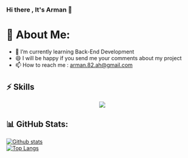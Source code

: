 ### Hi there , It's Arman 👋

# 💫 About Me:
- 🌱  I’m currently learning Back-End Development
- 😄  I will be happy if you send me your comments about my project
- 📫  How to reach me : arman.82.ah@gmail.com

## ⚡ Skills

<p align="center">
  <a href="https://github.com/armanhoseyni">
    <img src="https://skillicons.dev/icons?i=cs,dotnet,java,postman,git,py,mysql,jquery,regex"/>
  </a>
</p>










## 📊 GitHub Stats:

 <a href="https://github.com/armanhoseyni">![Github stats](https://github-readme-stats.vercel.app/api?username=armanhoseyni&theme=radical&count_private=true&hide_border=true&line_height=20)</a>
 <br>
 <a href="#">![Top Langs](https://github-readme-stats.vercel.app/api/top-langs/?username=armanhoseyni&layout=compact&theme=radical&count_private=true&hide_border=true)</a>



<!--
**armanhoseyni/armanhoseyni** is a ✨ _special_ ✨ repository because its `README.md` (this file) appears on your GitHub profile.

Here are some ideas to get you started:

- 🔭 I’m currently working on ...
- 🌱 I’m currently learning ...
- 👯 I’m looking to collaborate on ...
- 🤔 I’m looking for help with ...
- 💬 Ask me about ...
- 📫 How to reach me: ...
- 😄 Pronouns: ...
- ⚡ Fun fact: ...
-->
